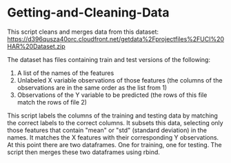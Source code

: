 # Getting-and-Cleaning-Data


This script cleans and merges data from this dataset:
https://d396qusza40orc.cloudfront.net/getdata%2Fprojectfiles%2FUCI%20HAR%20Dataset.zip 

The dataset has files containing train and test versions of the following:
1) A list of the names of the features
2) Unlabeled X variable observations of those features (the columns of the observations are in the same order as the list from 1)
3) Observations of the Y variable to be predicted (the rows of this file match the rows of file 2)


This script labels the columns of the training and testing data by matching the correct labels to the correct columns.
It subsets this data, selecting only those features that contain "mean" or "std" (standard deviation) in the names.
It matches the X features with their corresponding Y observations.
At this point there are two dataframes. One for training, one for testing.
The script then merges these two dataframes using rbind.